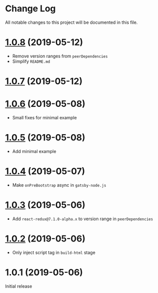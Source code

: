 # Change Log

All notable changes to this project will be documented in this file.

<a name="1.0.8"></a>
# [1.0.8](https://github.com/le0nik/gatsby-plugin-react-redux/compare/v1.0.7...v1.0.8) (2019-05-12)

- Remove version ranges from `peerDependencies`
- Simplify `README.md`

<a name="1.0.7"></a>
# [1.0.7](https://github.com/le0nik/gatsby-plugin-react-redux/compare/v1.0.6...v1.0.7) (2019-05-12)

<a name="1.0.6"></a>
# [1.0.6](https://github.com/le0nik/gatsby-plugin-react-redux/compare/v1.0.5...v1.0.6) (2019-05-08)

- Small fixes for minimal example

<a name="1.0.5"></a>
# [1.0.5](https://github.com/le0nik/gatsby-plugin-react-redux/compare/v1.0.4...v1.0.5) (2019-05-08)

- Add minimal example

<a name="1.0.4"></a>
# [1.0.4](https://github.com/le0nik/gatsby-plugin-react-redux/compare/v1.0.3...v1.0.4) (2019-05-07)

- Make `onPreBootstrap` async in `gatsby-node.js`

<a name="1.0.3"></a>
# [1.0.3](https://github.com/le0nik/gatsby-plugin-react-redux/compare/v1.0.2...v1.0.3) (2019-05-06)

- Add `react-redux@7.1.0-alpha.x` to version range in `peerDependencies`

<a name="1.0.2"></a>
# [1.0.2](https://github.com/le0nik/gatsby-plugin-react-redux/compare/v1.0.1...v1.0.2) (2019-05-06)

- Only inject script tag in `build-html` stage

<a name="1.0.1"></a>
# 1.0.1 (2019-05-06)
Initial release
